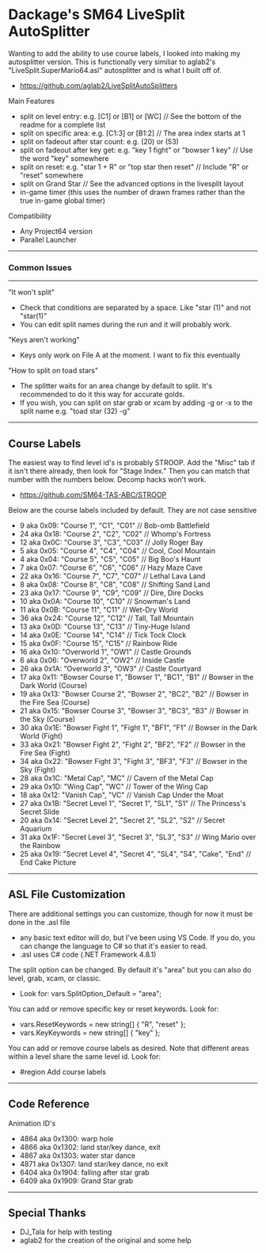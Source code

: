 # Dackage's SM64 LiveSplit AutoSplitter

Wanting to add the ability to use course labels, I looked into making my autosplitter version. This is
	functionally very similiar to aglab2's "LiveSplit.SuperMario64.asl" autosplitter and is what I built off of.
- https://github.com/aglab2/LiveSplitAutoSplitters

Main Features
- split on level entry: e.g. [C1] or [B1] or [WC] // See the bottom of the readme for a complete list
- split on specific area: e.g. [C1:3] or [B1:2] // The area index starts at 1
- split on fadeout after star count: e.g. (20) or (53)
- split on fadeout after key get: e.g. "key 1 fight" or "bowser 1 key" // Use the word "key" somewhere
- split on reset: e.g. "star 1 + R" or "top star then reset" // Include "R" or "reset" somewhere
- split on Grand Star // See the advanced options in the livesplit layout
- in-game timer (this uses the number of drawn frames rather than the true in-game global timer)

Compatibility
- Any Project64 version
- Parallel Launcher

----------
### Common Issues
----------
"It won't split"
- Check that conditions are separated by a space. Like "star (1)" and not "star(1)"
- You can edit split names during the run and it will probably work.

"Keys aren't working"
- Keys only work on File A at the moment. I want to fix this eventually

"How to split on toad stars" 
- The splitter waits for an area change by default to split. It's recommended to do it this way for accurate golds.
- If you wish, you can split on star grab or xcam by adding -g or -x to the split name e.g. "toad star (32) -g"

-------------
Course Labels
-------------

The easiest way to find level id's is probably STROOP. Add the "Misc" tab if it isn't there already, then look for "Stage Index."
    Then you can match that number with the numbers below. Decomp hacks won't work.
- https://github.com/SM64-TAS-ABC/STROOP

Below are the course labels included by default. They are not case sensitive
- 9 aka 0x09: "Course 1", "C1", "C01" // Bob-omb Battlefield
- 24 aka 0x18: "Course 2", "C2", "C02" // Whomp's Fortress
- 12 aka 0x0C: "Course 3", "C3", "C03" // Jolly Roger Bay
- 5 aka 0x05: "Course 4", "C4", "C04" // Cool, Cool Mountain
- 4 aka 0x04: "Course 5", "C5", "C05" // Big Boo's Haunt
- 7 aka 0x07: "Course 6", "C6", "C06" // Hazy Maze Cave
- 22 aka 0x16: "Course 7", "C7", "C07" // Lethal Lava Land
- 8 aka 0x08: "Course 8", "C8", "C08" // Shifting Sand Land
- 23 aka 0x17: "Course 9", "C9", "C09" // Dire, Dire Docks
- 10 aka 0x0A: "Course 10", "C10" // Snowman's Land
- 11 aka 0x0B: "Course 11", "C11" // Wet-Dry World
- 36 aka 0x24: "Course 12", "C12" // Tall, Tall Mountain
- 13 aka 0x0D: "Course 13", "C13" // Tiny-Huge Island
- 14 aka 0x0E: "Course 14", "C14" // Tick Tock Clock
- 15 aka 0x0F: "Course 15", "C15" // Rainbow Ride
- 16 aka 0x10: "Overworld 1", "OW1" // Castle Grounds
- 6 aka 0x06: "Overworld 2", "OW2" // Inside Castle
- 26 aka 0x1A: "Overworld 3", "OW3" // Castle Courtyard
- 17 aka 0x11: "Bowser Course 1", "Bowser 1", "BC1", "B1" // Bowser in the Dark World (Course)
- 19 aka 0x13: "Bowser Course 2", "Bowser 2", "BC2", "B2" // Bowser in the Fire Sea (Course)
- 21 aka 0x15: "Bowser Course 3", "Bowser 3", "BC3", "B3" // Bowser in the Sky (Course)
- 30 aka 0x1E: "Bowser Fight 1", "Fight 1", "BF1", "F1" // Bowser in the Dark World (Fight)
- 33 aka 0x21: "Bowser Fight 2", "Fight 2", "BF2", "F2" // Bowser in the Fire Sea (Fight)
- 34 aka 0x22: "Bowser Fight 3", "Fight 3", "BF3", "F3" // Bowser in the Sky (Fight)
- 28 aka 0x1C: "Metal Cap", "MC" // Cavern of the Metal Cap
- 29 aka 0x1D: "Wing Cap", "WC" // Tower of the Wing Cap
- 18 aka 0x12: "Vanish Cap", "VC" // Vanish Cap Under the Moat
- 27 aka 0x1B: "Secret Level 1", "Secret 1", "SL1", "S1" // The Princess's Secret Slide
- 20 aka 0x14: "Secret Level 2", "Secret 2", "SL2", "S2" // Secret Aquarium
- 31 aka 0x1F: "Secret Level 3", "Secret 3", "SL3", "S3" // Wing Mario over the Rainbow
- 25 aka 0x19: "Secret Level 4", "Secret 4", "SL4", "S4", "Cake", "End" // End Cake Picture

----------------------
ASL File Customization
----------------------

There are additional settings you can customize, though for now it must be done in the .asl file
- any basic text editor will do, but I've been using VS Code. If you do, you can change the language to C#
	so that it's easier to read.
- .asl uses C# code (.NET Framework 4.8.1)

The split option can be changed. By default it's "area" but you can also do level, grab, xcam, or classic.
- Look for: vars.SplitOption_Default = "area";
	
You can add or remove specific key or reset keywords. Look for:
- vars.ResetKeywords = new string[] { "R", "reset" };
- vars.KeyKeywords = new string[] { "key" };
	
You can add or remove course labels as desired. Note that different areas within a level share the
	same level id. Look for:
- #region Add course labels

--------------
Code Reference
--------------

Animation ID's
- 4864 aka 0x1300: warp hole
- 4866 aka 0x1302: land star/key dance, exit
- 4867 aka 0x1303: water star dance
- 4871 aka 0x1307: land star/key dance, no exit
- 6404 aka 0x1904: falling after star grab
- 6409 aka 0x1909: Grand Star grab

--------------
Special Thanks
--------------

- DJ_Tala for help with testing
- aglab2 for the creation of the original and some help